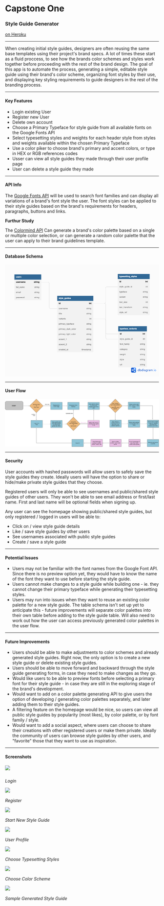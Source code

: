 # Capstone One

### Style Guide Generator

[on Heroku](https://sasha-capstone-1.herokuapp.com/login)

------

When creating initial style guides, designers are often reusing the same base templates using their project's brand specs. A lot of times these start as a fluid proccess, to see how the brands color schemes and styles work together before proceeding with the rest of the brand design. The goal of this app is to automate the process, generating a simple, editable style guide using their brand's color scheme, organizing font styles by their use, and displaying key styling requirements to guide designers in the rest of the branding process. 

------

#### Key Features

* Login existing User
* Register new User
* Delete own account
* Choose a Primary Typeface for style guide from all available fonts on the Google Fonts API
* Select typesetting styles and weights for each header style from  styles and weights available within the chosen Primary Typeface
* Use a color piker to choose brand's primary and accent colors, or type in HEX or RGB references codes
* Usser can view all style guides they made through their user profile page
* User can delete a style guide they made

------

#### API Info

The [Google Fonts API](https://developers.google.com/fonts/docs/developer_api) will be used to search font families and can display all variations of a brand's font style the user. The font styles can be applied to their style guides based on the brand's requirements for headers, paragraphs, buttons and links. 



**Furthur Study**

The [Colormind API](http://colormind.io/api-access/) Can generate a brand's color palette based on a single or multiple color selection, or can generate a random color palette that the user can apply to their brand guidelines template.

------

#### Database Schema

![](proposal/Capstone_1_schema_v3.png)

------

#### User Flow

![](proposal/userflow_brand-guidelines-generator_v2.png)



------

#### Security

User accounts with hashed passwords will allow users to safely save the style guides they create. Ideally users will have the option to share or hide/make private  style guides that they choose. 

Registered users will only be able to see usernames and public/shared style guides of other users. They won't be able to see email address or first/last name. First and last name will be optional fields when signing up.

Any user can see the homepage showing public/shared style guides, but only registered / logged in users will be able to: 

* Click on / view style guide details
* Like / save style guides by other users
* See usernames associated with public style guides
* Create / save a style guide

------

#### Potential Issues

* Users may not be familiar with the font names from the Google Font API. Since there is no preview option yet, they would have to know the name of the font they want to use before starting the style guide.
* Users cannot make changes to a style guide while building one - ie. they cannot change their primary typeface while generating their typesetting styles. 
* Users may run into issues when they want to reuse an existing color palette for a new style guide. The table schema isn't set up yet to anticipate this - future improvements will separate color palettes into their own table before adding to the style guide table. Will also need to work out how the user can access previously generated color palettes in the user flow. 

------

#### Future Improvements

* Users should be able to make adjustments to color schemes and already generated style guides. Right now, the only option is to create a new style guide or delete existing style guides. 
* Users should be able to move forward and backward through the style guide generating forms, in case they need to make changes as they go. 
* Would like users to be able to preview fonts before selecting a primary font for their style guide - in case they are still in the exploring stage of the brand's development.
* Would want to add on a color palette generating API to give users the option of developing / generating color palettes separately, and later adding them to their style guides.
* A filtering feature on the homepage would be nice, so users can view all public style guides by popularity (most likes), by color palette, or by font family / style.
* Would want to add a social aspect, where users can choose to share their creations with other registered users or make them private. Ideally the community of users can browse style guides by other users, and  "favorite" those that they want to use as inspiration. 

------

#### Screenshots



##### ![](/Users/sashahome/Dropbox/Sasha/SpringBoard/Capstone_1/sceenshots/login.png)

*Login*



![](/Users/sashahome/Dropbox/Sasha/SpringBoard/Capstone_1/sceenshots/register.png)

*Register*



![](/Users/sashahome/Dropbox/Sasha/SpringBoard/Capstone_1/sceenshots/start_new_style_guide.png)

*Start New Style Guide*



![](/Users/sashahome/Dropbox/Sasha/SpringBoard/Capstone_1/sceenshots/user_profile.png)

*User Profile*



![](/Users/sashahome/Dropbox/Sasha/SpringBoard/Capstone_1/sceenshots/typeface_form.png)

*Choose Typesetting Styles*



![](/Users/sashahome/Dropbox/Sasha/SpringBoard/Capstone_1/sceenshots/color_scheme_form.png)

*Choose Color Scheme*



![](/Users/sashahome/Dropbox/Sasha/SpringBoard/Capstone_1/sceenshots/generated_style_guide.png)

*Sample Generated Style Guide*
